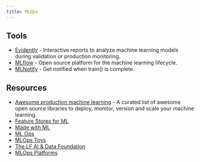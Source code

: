 ```yaml
---
title: MLOps
---
```


## Tools

- [Evidently](https://github.com/evidentlyai/evidently) - Interactive reports to analyze machine learning models during validation or production monitoring.
- [MLflow](https://github.com/mlflow/mlflow) - Open source platform for the machine learning lifecycle.
- [MLNotify](https://mlnotify.aporia.com) - Get notified when train() is complete.

## Resources

- [Awesome production machine learning](https://github.com/EthicalML/awesome-production-machine-learning) - A curated list of awesome open source libraries to deploy, monitor, version and scale your machine learning.
- [Feature Stores for ML](https://www.featurestore.org)
- [Made with ML](https://madewithml.com/)
- [ML Ops](https://ml-ops.org)
- [MLOps Toys](https://mlops.toys)
- [The LF AI & Data Foundation](https://landscape.lfai.foundation)
- [MLOps Platforms](https://github.com/thoughtworks/mlops-platforms)

